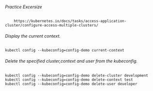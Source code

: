###### Practice Excersize 
        https://kubernetes.io/docs/tasks/access-application-cluster/configure-access-multiple-clusters/

###### Display the current context. 
    kubectl config --kubeconfig=config-demo current-context
###### Delete the specified cluster,context and user from the kubeconfig.
    kubectl config --kubeconfig=config-demo delete-cluster development
    kubectl config --kubeconfig=config-demo delete-context test
    kubectl config --kubeconfig=config-demo delete-user developer
    
